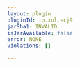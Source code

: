 ```yaml
---
layout: plugin
pluginId: io.xol.ecj9
jarSha1: INVALID
isJarAvailable: false
error: NONE
violations: []

---
```

